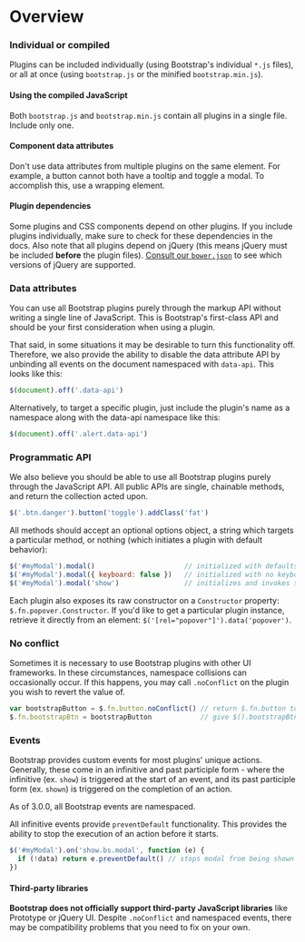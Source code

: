 <h1 id="js-overview" class="page-header">Overview</h1>

<h3 id="js-individual-compiled">Individual or compiled</h3>

<p>Plugins can be included individually (using Bootstrap's individual <code>*.js</code> files), or all at once (using <code>bootstrap.js</code> or the minified <code>bootstrap.min.js</code>).</p>

<div class="bs-callout bs-callout-danger">
  <h4>Using the compiled JavaScript</h4>
  <p>Both <code>bootstrap.js</code> and <code>bootstrap.min.js</code> contain all plugins in a single file. Include only one.</p>
</div>

<div class="bs-callout bs-callout-danger">
  <h4>Component data attributes</h4>
  <p>Don't use data attributes from multiple plugins on the same element. For example, a button cannot both have a tooltip and toggle a modal. To accomplish this, use a wrapping element.</p>
</div>

<div class="bs-callout bs-callout-danger">
  <h4>Plugin dependencies</h4>
  <p>Some plugins and CSS components depend on other plugins. If you include plugins individually, make sure to check for these dependencies in the docs. Also note that all plugins depend on jQuery (this means jQuery must be included <strong>before</strong> the plugin files). <a href="{{ site.repo }}/blob/v{{ site.current_version }}/bower.json">Consult our <code>bower.json</code></a> to see which versions of jQuery are supported.</p>
</div>

<h3 id="js-data-attrs">Data attributes</h3>

<p>You can use all Bootstrap plugins purely through the markup API without writing a single line of JavaScript. This is Bootstrap's first-class API and should be your first consideration when using a plugin.</p>

<p>That said, in some situations it may be desirable to turn this functionality off. Therefore, we also provide the ability to disable the data attribute API by unbinding all events on the document namespaced with <code>data-api</code>. This looks like this:</p>

```javascript
$(document).off('.data-api')
```

<p>Alternatively, to target a specific plugin, just include the plugin's name as a namespace along with the data-api namespace like this:</p>

```javascript
$(document).off('.alert.data-api')
```

<h3 id="js-programmatic-api">Programmatic API</h3>

<p>We also believe you should be able to use all Bootstrap plugins purely through the JavaScript API. All public APIs are single, chainable methods, and return the collection acted upon.</p>

```javascript
$('.btn.danger').button('toggle').addClass('fat')
```

<p>All methods should accept an optional options object, a string which targets a particular method, or nothing (which initiates a plugin with default behavior):</p>

```javascript
$('#myModal').modal()                      // initialized with defaults
$('#myModal').modal({ keyboard: false })   // initialized with no keyboard
$('#myModal').modal('show')                // initializes and invokes show immediately
```

<p>Each plugin also exposes its raw constructor on a <code>Constructor</code> property: <code>$.fn.popover.Constructor</code>. If you'd like to get a particular plugin instance, retrieve it directly from an element: <code>$('[rel="popover"]').data('popover')</code>.</p>

<h3 id="js-noconflict">No conflict</h3>

<p>Sometimes it is necessary to use Bootstrap plugins with other UI frameworks. In these circumstances, namespace collisions can occasionally occur. If this happens, you may call <code>.noConflict</code> on the plugin you wish to revert the value of.</p>

```javascript
var bootstrapButton = $.fn.button.noConflict() // return $.fn.button to previously assigned value
$.fn.bootstrapBtn = bootstrapButton            // give $().bootstrapBtn the Bootstrap functionality
```

<h3 id="js-events">Events</h3>

<p>Bootstrap provides custom events for most plugins' unique actions. Generally, these come in an infinitive and past participle form - where the infinitive (ex. <code>show</code>) is triggered at the start of an event, and its past participle form (ex. <code>shown</code>) is triggered on the completion of an action.</p>

<p>As of 3.0.0, all Bootstrap events are namespaced.</p>

<p>All infinitive events provide <code>preventDefault</code> functionality. This provides the ability to stop the execution of an action before it starts.</p>

```javascript
$('#myModal').on('show.bs.modal', function (e) {
  if (!data) return e.preventDefault() // stops modal from being shown
})
```

<div class="bs-callout bs-callout-warning" id="callout-third-party-libs">
  <h4>Third-party libraries</h4>
  <p><strong>Bootstrap does not officially support third-party JavaScript libraries</strong> like Prototype or jQuery UI. Despite <code>.noConflict</code> and namespaced events, there may be compatibility problems that you need to fix on your own.</p>
</div>
